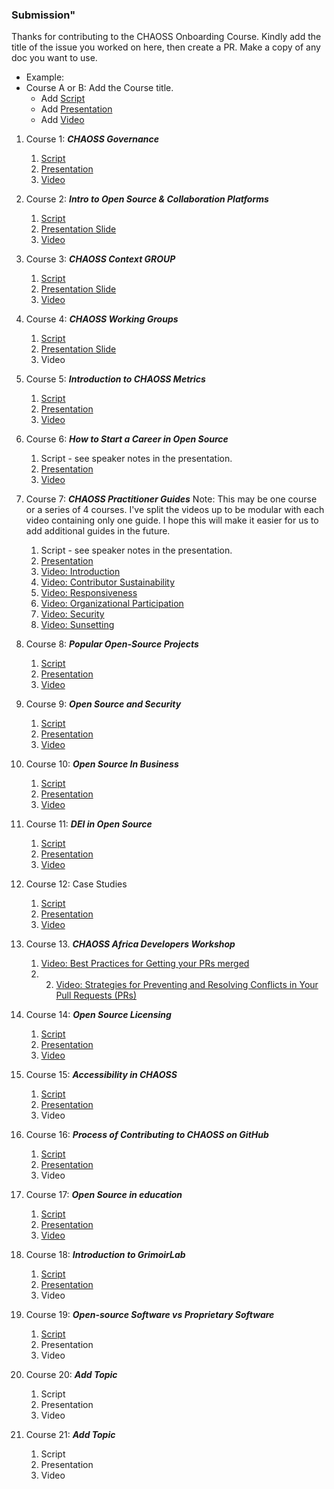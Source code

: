 ### Submission"

Thanks for contributing to the CHAOSS Onboarding Course.
Kindly add the title of the issue you worked on here, then create a PR. Make a copy of any doc you want to use.

*   Example:
*   Course A or B: Add the Course title.
    *   Add [Script](https://github.com/chaoss/education/pull/62)
    *   Add [Presentation](https://github.com/chaoss/education/pull/62)
    *   Add [Video](https://github.com/chaoss/education/pull/62)

1.  Course 1: ***CHAOSS Governance***
    1.  [Script](https://docs.google.com/document/d/1xl5Mi0YKTF-hr44Wf7TK3Zv5bKARw_eY6PERx2YVr0M/preview)
    2.  [Presentation](https://docs.google.com/presentation/d/1yRONCzo0hP0xl-K-5ZDmeM_4wX7xHosZcc6dQic1gJ8/preview)
    3.  [Video](https://zoom.us/rec/share/JAzEpdmirE0vHWNKnvvffH-SXwP1oB1tfKmFkx4lkxFnvstgFTXCEEsHvPKBr4-V.WZ4NAVJeVxAkdnGF1)

2.  Course 2: ***Intro to Open Source & Collaboration Platforms***
    1.  [Script](https://docs.google.com/document/d/1fcuRMU5utobzaUEreaEhWDDvJ32nu-PCvMgDrEtXvY0/edit)
    2.  [Presentation Slide](https://docs.google.com/presentation/d/1Xfcg5Ge9CaI6FJsd2WAnNMSpScyZVvRMrWUnjFYTz78/edit?usp=sharing)
    3.  [Video](https://zoom.us/rec/share/aeBIx5Tqin2SzRwm7xX1VWebjeMsz2uDsOutv_BjmXCgfiMwKsFO7_UPXUmQXDTm.peQbP-P2BlzxV1Jw)

3.  Course 3: ***CHAOSS Context GROUP***
    1.  [Script](https://docs.google.com/document/d/1zMHxMU28yJeJSoiM_3ieQ5LCA6gVT-oOeJdpbYILjdQ/edit)
    2.  [Presentation Slide](https://docs.google.com/presentation/d/1KEG4-MOrnuPWkeg1B_Xe75ovMIlPi33laVcAeZsPFZ8/edit#slide=id.g2fb20b0af91_5_29)
    3.  [Video](https://zoom.us/rec/share/3e3GisekYDJGPK35WjJGpy-H2JIAj5h6ZLhCVoMSqk67WbcLkR8VSaS0Jb8TFQId.xDZIb9AAqsAY45iy?startTime=1736522756000)

4.  Course 4: ***CHAOSS Working Groups***
    1.  [Script](https://docs.google.com/document/d/1KZL7HGq3-gWLqYA3XJ9-19BIPkRn4b4okUu-7KiypWA/edit)
    2.  [Presentation Slide](https://docs.google.com/presentation/d/1X-g2X49Uqr38WHTexcZ864AyICf-2-Xbsd94JA71EiU/edit?usp=sharing)
    3.  Video

5.  Course 5: ***Introduction to CHAOSS Metrics***
    1.  [Script](https://docs.google.com/document/d/1-rOhnannOvnQBJ3EtRwm-N4NhnE_gl8CfvRPjCxxkEE/edit)
    2.  [Presentation](https://docs.google.com/presentation/d/1XvpRYcg4Kv69dSX5Q4mBFlap9S6KuIF4JG19zLQH2lY/edit#slide=id.g2ab5a4dbc5f_0_5)
    3.  [Video](https://zoom.us/rec/share/rbxRTQuEhQdRISPyKJIptVt_i-5-gEvRliRisSMS_SDM56mkGxVO4AIBKGQNZhdB.MwWuX5NCQ5ND5H-k)

6.  Course 6: ***How to Start a Career in Open Source***
    1.  Script - see speaker notes in the presentation.
    2.  [Presentation](https://docs.google.com/presentation/d/1035T5lpJDnRFTu98piqd7hVkFF230ggFYLjM4LkPfRM/edit?usp=sharing)
    3.  [Video](https://drive.google.com/file/d/1IPAuyLBVl8qLA4W-UV1qoSkyMZ-tFLle/view?usp=drive_link)

7.  Course 7: ***CHAOSS Practitioner Guides***
    Note: This may be one course or a series of 4 courses. I've split the videos up to be modular with each video containing only one guide. I hope this will make it easier for us to add additional guides in the future.
    1.  Script - see speaker notes in the presentation.
    2.  [Presentation](https://docs.google.com/presentation/d/1W5TkIXGBX1A8mYcY3aUHEvENK8av26S2kvRpm2WxAMA/edit?usp=drive_link)
    3.  [Video: Introduction](https://drive.google.com/file/d/1IavY6YIxRCs6PR4iLpbJew4fa4mo4XPf/view?usp=drive_link)
    4.  [Video: Contributor Sustainability](https://drive.google.com/file/d/1InxWRVVvxPTkEiUvXfL6MgfghsR9URYu/view?usp=drive_link)
    5.  [Video: Responsiveness](https://drive.google.com/file/d/1Is5LPdwqSUdP9C4RLJejKGQHOjXiowLd/view?usp=drive_link)
    6.  [Video: Organizational Participation](https://drive.google.com/file/d/1IzH7tm14ftuLjO0z79zq6dWycU0nTUI9/view?usp=drive_link)
    7.  [Video: Security](https://drive.google.com/file/d/1XaB524Z3XMsX4U4XZh-ORkDwufZyP4dW/view?usp=sharing)
    8.  [Video: Sunsetting](https://drive.google.com/file/d/131FSOqnAG9BGInWzA3I3j9p-a3sFjY0z/view?usp=drive_link)

8. Course 8: ***Popular Open-Source Projects***
    1.  [Script](https://docs.google.com/document/d/1woK0jG9ALkOvJPU5KmNnMDIp879Rdk3wMfe15J52Xh0/edit?usp=sharing)
    2.  [Presentation](https://docs.google.com/presentation/d/13RjtBzRwZzxzeCGZ0WEn3rGdY9U9eR8PGt3lkM9AEvc/edit?usp=sharing)
    3.  [Video](https://zoom.us/rec/share/0v4vbRG7GA_PR8R0juJXGXqsjjtUfvfy7axwGZzerCe4QiIR7BanfYp7VYj4AKAo.53LHwXb9li6_erel)

9. Course 9: ***Open Source and Security***
    1.  [Script](https://docs.google.com/document/d/1WdtRIZaKwvkW-4aPK5F2O8fc71WkDCproFMPHFHJbuE/edit?usp=sharing)
    2.  [Presentation](https://docs.google.com/presentation/d/1Ul0-Q5_1MRAnY_JMejUi_QY6iEpR66PxOhqFzS33U_0/edit?usp=sharing)
    3.  [Video](https://zoom.us/rec/share/50DjyQwsG8vJAtVbFUquo-9DHCoaedWV18mUTzdROESJL4EWO6bgk9M0BpclegnO.-sczWLGmsHLlO3FB)

10. Course 10: ***Open Source In Business***
    1.  [Script](https://docs.google.com/document/d/1Sjc-53eIsVrFNBY7ysFMOZd132LVX2jPUFY0D4ZB808/edit?tab=t.0)
    2.  [Presentation](https://docs.google.com/presentation/d/1wa9i_Tnt2ZTnvvYw8nfgQJz6sj8VZOUIzUzzyZinHes/edit?usp=sharing)
    3.  [Video](https://zoom.us/rec/play/WVl2FVOor2lY89h9R_va_waSwYJQPciGwpNCoVcZ-MOXPTU2DgGoXujBiVO9yj5eHY9_CFhC0pbat8IX.2dUUVfDvsDvGtPbm?canPlayFromShare=true\&from=share_recording_detail\&continueMode=true\&componentName=rec-play\&originRequestUrl=https%3A%2F%2Fzoom.us%2Frec%2Fshare%2FSR--55pgyGy_PdZltFnZnIGBB0HsjNirbrq7ciAIUE93h7rz20sGvp6NZRtMgCFP.-LbN3YjjnkivFDnE\&autoplay=true\&startTime=1731768165000)

11. Course 11: ***DEI in Open Source***
    1.  [Script](https://docs.google.com/document/d/1hYrhEI_bGIvUABVa_mhgcKCMIrL6tDTFuhNZaKKFFOA/edit?tab=t.0)
    2.  [Presentation](https://docs.google.com/presentation/d/1Xk8IMFJKhkcjgrC2L2hQrQDHI46iYC-ECuro5mVapgc/edit#slide=id.g30f3c5d00bc_0_0)
    3.  [Video](https://zoom.us/rec/share/C_jq1xzvnFJQ2HTj1aLkXY2eXZi-O60s4hqxrXvmemEkSz76WwN7xcsQcUdQSW3n.Sq4l7ktlJzFgOCpB?startTime=1732293157000)

12. Course 12: Case Studies
    1.  [Script](https://docs.google.com/document/d/1nTXMfsO9dnVc5jV26H6aheh9yduCWa4uaLNQ5KIOxb8/edit?tab=t.0)
    2.  [Presentation](https://docs.google.com/presentation/d/1jg7O9J9rtjMAZX7cD9djrCc5SQXQEGuM4XWUsJouTd0/edit#slide=id.g2fb20b0af91_5_45)
    3.  [Video](https://zoom.us/rec/share/NonRE6jCOdafmuUciDxA6LDruDu7182UmxIlYN9ZReWIbgm0qOhMwqyXFVniZ_cD.8H3RL7R7opMRdXn4?startTime=1749924334000)

13. Course 13. ***CHAOSS Africa Developers Workshop***
    1.  [Video: Best Practices for Getting your PRs merged ](https://www.youtube.com/watch?v=9DpdGVaEMvw\&list=PL60k37cxI-HRHmoXfVzKX_U-y6V-5cuer\&index=3\&t=772s)
    2.   2.  [Video: Strategies for Preventing and Resolving Conflicts in Your Pull Requests (PRs) ](https://www.youtube.com/watch?v=FdM4-O0p6AI\&list=PL60k37cxI-HRHmoXfVzKX_U-y6V-5cuer\&index=1\&t=556s)

14. Course 14: ***Open Source Licensing***
    1.  [Script](https://docs.google.com/document/d/17UkQs5wJE9ZDJLySaL9O2bqrRNndztkrF30Yi71iqsU/edit?usp=sharing)
    2.  [Presentation](https://docs.google.com/presentation/d/1bU7oZOGr-M1MblkNicyniv2M11jI3qWgDlVmPlLNjOE/edit?usp=sharing)
    3.  [Video](https://zoom.us/rec/share/KJ9aW0qVWoUx4Pz4vcq_AmT9kSRptsDGY9JYxABPI9mkwCRwd71Q1zLFdW5zsLxM.vacim7vChaoy5tAq?startTime=1750010489000)

15. Course 15: ***Accessibility in CHAOSS***
    1.  [Script](https://docs.google.com/document/d/188T3yGG7Oy_JLBcZ6iA8Q_Kyxblc0Gewlaj6ieqTyxI/edit)
    2.  [Presentation](https://docs.google.com/presentation/d/1XvpRYcg4Kv69dSX5Q4mBFlap9S6KuIF4JG19zLQH2lY/edit#slide=id.g2ab5a4dbc5f_0_5)
    3.  Video      
   
16. Course 16: ***Process of Contributing to CHAOSS on GitHub***
    1.  [Script](https://docs.google.com/document/d/1BUfFRQOVCdc2hE13iY0eSMg5Pw-5iYmCjhzYAMMGJsM/edit?usp=sharing)
    2.  [Presentation](https://docs.google.com/presentation/d/126nafdW1drSobLo1iLSJ0fDL4nqJbE8g4afP_VTj9vU/edit?usp=sharing)
    3.  Video

17. Course 17: ***Open Source in education***
    1.  [Script](https://docs.google.com/document/d/1n4hyVelssmNEKrtwnD-bgKbpdKhd2KR4xurpis08pZM/edit?usp=sharing)
    2.  [Presentation](https://docs.google.com/presentation/d/1hn2KxjFAe2treLl18kFG6sPU7Zlw5q4UrDFN_1HMjbU/edit?slide=id.g224756f3bb6_1_0#slide=id.g224756f3bb6_1_0)
    4.  [Video](https://zoom.us/rec/share/wMCxwBEwhhsl0Skk0QRN7SKh5QbPrAX5NMQB5UtPpRaZpQ7OnCUCLRA_GzxJApN5.vAQXWeaopdHG5Tdr?startTime=1749905327000)
       
18. Course 18: ***Introduction to GrimoirLab***
    1.  [Script](https://docs.google.com/document/d/1pVWcwHN5bUvXkLgw9zxVSzTuqHGMlnTVX-bayVZLeaI/edit?tab=t.0)
    2.  [Presentation](https://docs.google.com/presentation/d/1sj5zLBbXMu0_PuLqJQR4rpZsKYff9olzjubCw0Lqyjw/edit?slide=id.g2fb20b0af91_5_45#slide=id.g2fb20b0af91_5_45)
    3.  Video

19. Course 19: ***Open-source Software vs Proprietary Software***
    1.  [Script](https://docs.google.com/document/d/1bNsNjeDmr7T0e0UrbOKThc3VrjXra1LEjJ4eHKV5SMU/edit)
    2.  Presentation
    3.  Video
       
20. Course 20: ***Add Topic***
    1.  Script
    2.  Presentation
    3.  Video
   
21. Course 21: ***Add Topic***
    1.  Script
    2.  Presentation
    3.  Video
   
